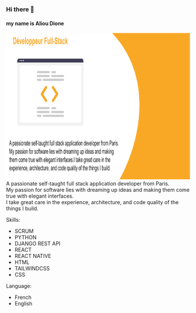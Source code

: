 ### Hi there 👋
#### my name is Aliou Dione
<a href="(https://github.com/Alioudione12/Alioudione12)">
    <img src="Untitled-1 copy.png" alt="Logo" width="800" height="400">
  </a>
A passionate self-taught full stack application developer from Paris.<br>
My passion for software lies with dreaming up ideas and making them come true with elegant interfaces.<br>
I take great care in the experience, architecture, and code quality of the things I build.

Skills:
- SCRUM
- PYTHON
- DJANGO REST API
- REACT
- REACT NATIVE
- HTML
- TAILWINDCSS
- CSS

Language:
- French
- English






